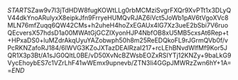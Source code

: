 $START$SZaw9v7l3jTdHDW8fugKOWtLLg0rbMCMziSvgrFXQr9XvPTt1x3DLyQV44dkYnoARulyxX8eipkJfn9FrryeHUMQvRJAZ6iVct5JoWb1pAV6tVgoXVc8MLN76mfZuqq6QW42CMs+h2uheH4hoZxEGAUx4lG7Xz3ueE2bSbi7V6ruoQEcversX57hdsD1a00MWAtGjGCZIXyonHJP4NbfOB8xU5MB5cxsAt6Rep+t+HPxaDS0+luMZdrAkqUyuYAZobwph50h8m25ReEDQkoFL9rJGrmQVb0f/vPcRKNZafoRJ184/6lWVG3KZoJXTazDEAlRzaI217+rcLEhBNvdWlfMf9Kor5JQR1X3p3Bt/A1sJG0QltL0BE/vD50XvNcBZWsbEOZxRSIYTj12KNZy+9baLkG9VycEhoybES7c1VZrLhF41wWEmx9upnevb/ZTN3Ii4GGpJMWRzZwn6hY+1A==$END$